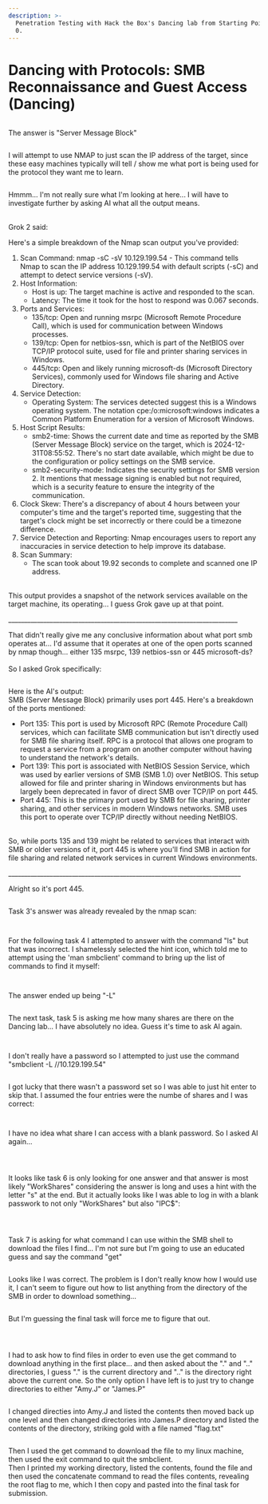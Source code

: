 ```yaml
---
description: >-
  Penetration Testing with Hack the Box's Dancing lab from Starting Point Tier
  0.
---
```


# Dancing with Protocols: SMB Reconnaissance and Guest Access (Dancing)

<figure><img src="../../../../.gitbook/assets/image (22) (1) (1).png" alt=""><figcaption></figcaption></figure>

The answer is "Server Message Block"

<figure><img src="../../../../.gitbook/assets/image (1) (1) (1) (1) (1) (1) (1) (1) (1).png" alt=""><figcaption></figcaption></figure>

I will attempt to use NMAP to just scan the IP address of the target, since these easy machines typically will tell / show me what port is being used for the protocol they want me to learn.

<figure><img src="../../../../.gitbook/assets/image (2) (1) (1) (1) (1) (1) (1) (1) (1).png" alt=""><figcaption></figcaption></figure>

Hmmm... I'm not really sure what I'm looking at here... I will have to investigate further by asking AI what all the output means.

\
Grok 2 said:

Here's a simple breakdown of the Nmap scan output you've provided:

1. Scan Command: nmap -sC -sV 10.129.199.54 - This command tells Nmap to scan the IP address 10.129.199.54 with default scripts (-sC) and attempt to detect service versions (-sV).
2. Host Information:
   * Host is up: The target machine is active and responded to the scan.
   * Latency: The time it took for the host to respond was 0.067 seconds.
3. Ports and Services:
   * 135/tcp: Open and running msrpc (Microsoft Remote Procedure Call), which is used for communication between Windows processes.
   * 139/tcp: Open for netbios-ssn, which is part of the NetBIOS over TCP/IP protocol suite, used for file and printer sharing services in Windows.
   * 445/tcp: Open and likely running microsoft-ds (Microsoft Directory Services), commonly used for Windows file sharing and Active Directory.
4. Service Detection:
   * Operating System: The services detected suggest this is a Windows operating system. The notation cpe:/o:microsoft:windows indicates a Common Platform Enumeration for a version of Microsoft Windows.
5. Host Script Results:
   * smb2-time: Shows the current date and time as reported by the SMB (Server Message Block) service on the target, which is 2024-12-31T08:55:52. There's no start date available, which might be due to the configuration or policy settings on the SMB service.
   * smb2-security-mode: Indicates the security settings for SMB version 2. It mentions that message signing is enabled but not required, which is a security feature to ensure the integrity of the communication.
6. Clock Skew: There's a discrepancy of about 4 hours between your computer's time and the target's reported time, suggesting that the target's clock might be set incorrectly or there could be a timezone difference.
7. Service Detection and Reporting: Nmap encourages users to report any inaccuracies in service detection to help improve its database.
8. Scan Summary:
   * The scan took about 19.92 seconds to complete and scanned one IP address.

\
This output provides a snapshot of the network services available on the target machine, its operating... I guess Grok gave up at that point.

\_\_\_\_\_\_\_\_\_\_\_\_\_\_\_\_\_\_\_\_\_\_\_\_\_\_\_\_\_\_\_\_\_\_\_\_\_\_\_\_\_\_\_\_\_\_\_\_\_\_\_\_\_\_\_\_\_\_\_\_\_\_\_\_\_\_\_\_\_\_\_\_

That didn't really give me any conclusive information about what port smb operates at... I'd assume that it operates at one of the open ports scanned by nmap though... either 135 msrpc, 139 netbios-ssn or 445 microsoft-ds?\
\
So I asked Grok specifically:

<figure><img src="../../../../.gitbook/assets/image (57) (1).png" alt=""><figcaption></figcaption></figure>

Here is the AI's output:\
SMB (Server Message Block) primarily uses port 445. Here's a breakdown of the ports mentioned:

* Port 135: This port is used by Microsoft RPC (Remote Procedure Call) services, which can facilitate SMB communication but isn't directly used for SMB file sharing itself. RPC is a protocol that allows one program to request a service from a program on another computer without having to understand the network's details.
* Port 139: This port is associated with NetBIOS Session Service, which was used by earlier versions of SMB (SMB 1.0) over NetBIOS. This setup allowed for file and printer sharing in Windows environments but has largely been deprecated in favor of direct SMB over TCP/IP on port 445.
* Port 445: This is the primary port used by SMB for file sharing, printer sharing, and other services in modern Windows networks. SMB uses this port to operate over TCP/IP directly without needing NetBIOS.

\
So, while ports 135 and 139 might be related to services that interact with SMB or older versions of it, port 445 is where you'll find SMB in action for file sharing and related network services in current Windows environments.

\_\_\_\_\_\_\_\_\_\_\_\_\_\_\_\_\_\_\_\_\_\_\_\_\_\_\_\_\_\_\_\_\_\_\_\_\_\_\_\_\_\_\_\_\_\_\_\_\_\_\_\_\_\_\_\_\_\_\_\_\_\_\_\_\_\_\_\_\_\_\_\_\_

Alright so it's port 445.

<figure><img src="../../../../.gitbook/assets/image (58) (1).png" alt=""><figcaption></figcaption></figure>

Task 3's answer was already revealed by the nmap scan:

<figure><img src="../../../../.gitbook/assets/image (60) (1).png" alt=""><figcaption></figcaption></figure>

<figure><img src="../../../../.gitbook/assets/image (59) (1).png" alt=""><figcaption></figcaption></figure>

For the following task 4 I attempted to answer with the command "ls" but that was incorrect. I shamelessly selected the hint icon, which told me to attempt using the 'man smbclient' command to bring up the list of commands to find it myself:

<figure><img src="../../../../.gitbook/assets/image (63) (1).png" alt=""><figcaption></figcaption></figure>

<figure><img src="../../../../.gitbook/assets/image (62) (1).png" alt=""><figcaption></figcaption></figure>

The answer ended up being "-L"

<figure><img src="../../../../.gitbook/assets/image (64) (1).png" alt=""><figcaption></figcaption></figure>

The next task, task 5 is asking me how many shares are there on the Dancing lab... I have absolutely no idea. Guess it's time to ask AI again.

<figure><img src="../../../../.gitbook/assets/image (65).png" alt=""><figcaption></figcaption></figure>

<figure><img src="../../../../.gitbook/assets/image (66).png" alt=""><figcaption></figcaption></figure>

I don't really have a password so I attempted to just use the command "smbclient -L //10.129.199.54"

<figure><img src="../../../../.gitbook/assets/image (67).png" alt=""><figcaption></figcaption></figure>

I got lucky that there wasn't a password set so I was able to just hit enter to skip that. I assumed the four entries were the numbe of shares and I was correct:

<figure><img src="../../../../.gitbook/assets/image (68).png" alt=""><figcaption></figcaption></figure>

<figure><img src="../../../../.gitbook/assets/image (69).png" alt=""><figcaption></figcaption></figure>

I have no idea what share I can access with a blank password. So I asked AI again...

<figure><img src="../../../../.gitbook/assets/image (70).png" alt=""><figcaption></figcaption></figure>

<figure><img src="../../../../.gitbook/assets/image (71).png" alt=""><figcaption></figcaption></figure>

<figure><img src="../../../../.gitbook/assets/image (72).png" alt=""><figcaption></figcaption></figure>

It looks like task 6 is only looking for one answer and that answer is most likely "WorkShares" considering the answer is long and uses a hint with the letter "s" at the end. But it actually looks like I was able to log in with a blank passwork to not only "WorkShares" but also "IPC$":

<figure><img src="../../../../.gitbook/assets/image (73).png" alt=""><figcaption></figcaption></figure>

<figure><img src="../../../../.gitbook/assets/image (74).png" alt=""><figcaption></figcaption></figure>

<figure><img src="../../../../.gitbook/assets/image (75).png" alt=""><figcaption></figcaption></figure>

Task 7 is asking for what command I can use within the SMB shell to download the files I find... I'm not sure but I'm going to use an educated guess and say the command "get"

<figure><img src="../../../../.gitbook/assets/image (76).png" alt=""><figcaption></figcaption></figure>

Looks like I was correct. The problem is I don't really know how I would use it, I can't seem to figure out how to list anything from the directory of the SMB in order to download something...

<figure><img src="../../../../.gitbook/assets/image (77).png" alt=""><figcaption></figcaption></figure>

But I'm guessing the final task will force me to figure that out.

<figure><img src="../../../../.gitbook/assets/image (78).png" alt=""><figcaption></figcaption></figure>

<figure><img src="../../../../.gitbook/assets/image (79).png" alt=""><figcaption></figcaption></figure>

<figure><img src="../../../../.gitbook/assets/image (80).png" alt=""><figcaption></figcaption></figure>

I had to ask how to find files in order to even use the get command to download anything in the first place... and then asked about the "." and ".." directories, I guess "." is the current directory and ".." is the directory right above the current one. So the only option I have left is to just try to change directories to either "Amy.J" or "James.P"

<figure><img src="../../../../.gitbook/assets/image (81).png" alt=""><figcaption></figcaption></figure>

I changed directies into Amy.J and listed the contents then moved back up one level and then changed directories into James.P directory and listed the contents of the directory, striking gold with a file named "flag.txt"

<figure><img src="../../../../.gitbook/assets/image (82).png" alt=""><figcaption></figcaption></figure>

Then I used the get command to download the file to my linux machine, then used the exit command to quit the smbclient. \
Then I printed my working directory, listed the contents, found the file and then used the concatenate command to read the files contents, revealing the root flag to me, which I then copy and pasted into the final task for submission.

<figure><img src="../../../../.gitbook/assets/image (83).png" alt=""><figcaption></figcaption></figure>

<figure><img src="../../../../.gitbook/assets/image (84).png" alt=""><figcaption></figcaption></figure>

<figure><img src="../../../../.gitbook/assets/image (85).png" alt=""><figcaption></figcaption></figure>
